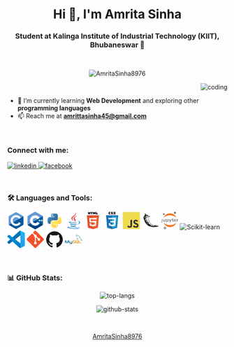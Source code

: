 <h1 align="center">Hi 👋, I'm Amrita Sinha</h1>
<h3 align="center">Student at Kalinga Institute of Industrial Technology (KIIT), Bhubaneswar 🌟</h3>

<br>

<p align="center">
    <img src="https://komarev.com/ghpvc/?username=AmritaSinha8976&label=Profile%20views&color=0e75b6&style=flat" alt="AmritaSinha8976" />
</p>

<p align="right">
    <img src="https://github.com/Adam-pw/Adam-pw/blob/main/animation_500_kxa883sd.gif" alt="coding" width="400"/>
</p>

- 🌱 I’m currently learning **Web Development** and exploring other **programming languages**  
- 📫 Reach me at **amrittasinha45@gmail.com**

<br>

<h3 align="left">Connect with me:</h3>
<p align="left">
    <a href="https://www.linkedin.com/in/amrita-sinha02/" target="blank">
        <img src="https://raw.githubusercontent.com/rahuldkjain/github-profile-readme-generator/master/src/images/icons/Social/linked-in-alt.svg" alt="linkedin" height="30" width="40" />
    </a>
    <a href="https://www.facebook.com/profile.php?id=100091913092751" target="blank">
        <img src="https://raw.githubusercontent.com/rahuldkjain/github-profile-readme-generator/master/src/images/icons/Social/facebook.svg" alt="facebook" height="30" width="40" />
    </a>
</p>

<br>

### 🛠️ Languages and Tools:

<p align="left">
    <img src="https://raw.githubusercontent.com/devicons/devicon/master/icons/c/c-original.svg" alt="C" width="40" height="40"/>
    <img src="https://raw.githubusercontent.com/devicons/devicon/master/icons/cplusplus/cplusplus-original.svg" alt="C++" width="40" height="40"/>
    <img src="https://raw.githubusercontent.com/devicons/devicon/master/icons/python/python-original.svg" alt="Python" width="40" height="40"/>
    <img src="https://raw.githubusercontent.com/devicons/devicon/master/icons/java/java-original.svg" alt="Java" width="40" height="40"/>
    <img src="https://raw.githubusercontent.com/devicons/devicon/master/icons/html5/html5-original-wordmark.svg" alt="HTML5" width="40" height="40"/>
    <img src="https://raw.githubusercontent.com/devicons/devicon/master/icons/css3/css3-original-wordmark.svg" alt="CSS3" width="40" height="40"/>
    <img src="https://raw.githubusercontent.com/devicons/devicon/master/icons/javascript/javascript-original.svg" alt="JavaScript" width="40" height="40"/>
    <img src="https://raw.githubusercontent.com/devicons/devicon/master/icons/flask/flask-original.svg" alt="Flask" width="40" height="40"/>
    <img src="https://raw.githubusercontent.com/devicons/devicon/master/icons/jupyter/jupyter-original-wordmark.svg" alt="Jupyter" width="40" height="40"/>
    <img src="https://raw.githubusercontent.com/devicons/devicon/master/icons/scikit-learn/scikit-learn-original.svg" alt="Scikit-learn" width="40" height="40"/>
    <img src="https://raw.githubusercontent.com/devicons/devicon/master/icons/vscode/vscode-original.svg" alt="VS Code" width="40" height="40"/>
    <img src="https://raw.githubusercontent.com/devicons/devicon/master/icons/git/git-original.svg" alt="Git" width="40" height="40"/>
    <img src="https://raw.githubusercontent.com/devicons/devicon/master/icons/github/github-original.svg" alt="GitHub" width="40" height="40"/>
    <img src="https://raw.githubusercontent.com/devicons/devicon/master/icons/mysql/mysql-original-wordmark.svg" alt="MySQL" width="40" height="40"/>
</p>

<br>

<h3>📊 GitHub Stats:</h3>
<p align="center">
    <img src="https://github-readme-stats.vercel.app/api/top-langs?username=AmritaSinha8976&show_icons=true&locale=en&layout=compact&bg_color=0d1117&text_color=ffffff" alt="top-langs"/>
</p>

<p align="center">
    <img src="https://github-readme-stats.vercel.app/api?username=AmritaSinha8976&show_icons=true&locale=en&bg_color=0d1117&text_color=ffffff" alt="github-stats"/>
</p>

<br>

<p align="center">
    <a href="https://github.com/AmritaSinha8976" target="_blank">AmritaSinha8976</a>
</p>

